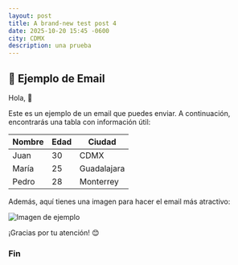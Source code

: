 ```yaml
---
layout: post
title: A brand-new test post 4
date: 2025-10-20 15:45 -0600
city: CDMX
description: una prueba
---
```


## 📧 Ejemplo de Email

Hola, 👋

Este es un ejemplo de un email que puedes enviar. A continuación, encontrarás una tabla con información útil:

| Nombre   | Edad | Ciudad  |
|----------|------|---------|
| Juan     | 30   | CDMX    |
| María    | 25   | Guadalajara |
| Pedro    | 28   | Monterrey |

Además, aquí tienes una imagen para hacer el email más atractivo:


![Imagen de ejemplo](https://upload.wikimedia.org/wikipedia/commons/thumb/4/4d/Cat_November_2010-1a.jpg)

¡Gracias por tu atención! 😊

### Fin